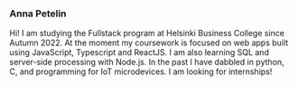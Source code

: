 ### Anna Petelin

Hi! I am studying the Fullstack program at Helsinki Business College since Autumn 2022. At the moment my coursework is focused on web apps built using JavaScript, Typescript and ReactJS. I am also learning SQL and server-side processing with Node.js. In the past I have dabbled in python, C, and programming for IoT microdevices. I am looking for internships! 

<!--

-->
